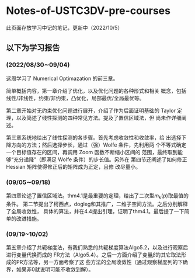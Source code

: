# Notes-of-USTC3DV-pre-courses

此页面存放学习中记的笔记，更新中（2022/10/5）

## 以下为学习报告

### (2022/08/30∼09/04)
  这周学习了 Numerical Optimazation 的前三章。
  
  简单概括内容，第一章介绍了优化，以及优化问题的各种形式和相关
概念，包括线性/非线性，约束/非约束，凸优化，局部最优/全局最优等。

  第二章开始对无约束优化问题进行展开，介绍了作为后面证明基础的
Taylor 定理，以及简述了线性探测的四种常见方法。提及了置信区域法，但
尚未作详细阐述。

  第三章系统地给出了线性探测的各步骤。首先考虑收敛性和收敛率，给
出选择下降方向的方法；然后选择步长，通过（强）Wolfe 条件，先利用两
个不等式确定一个目标值存在的区间，再调用 Zoom 函数不断缩小区间的
范围，最终取到能够“充分递降”（即满足 Wolfe 条件）的步长值。另外在
第四节还阐述了如何修正 Hessian 矩阵使得修正后的矩阵成为正定，且修
改尽量小。

### (09/05∼09/18)
  第四章论述了置信区域法。thm4.1是最重要的定理，给出了二次型$m_k(p)$取最值的条件。
  第二节提出了柯西点，dogleg和其推广，二维子空间方法。之后分别解释了全局收敛性，
  具体的算法，并在4.4提出引理，证明了thm4.1。最后提了一下简单的改进措施。
  
### (09/19~10/02)
  第五章介绍了共轭梯度法，有我们熟悉的共轭梯度算法Algo5.2，以及进行观察后进行变量代换而成的
  FR方法（Algo5.4）。之后一方面介绍了变量$\beta$的其它取法形成的PR方法等，另一方面考察了这
  些方法的全局收敛性（通过观察梯度列的下确界，如果非0就说明可能不收敛到解）。
